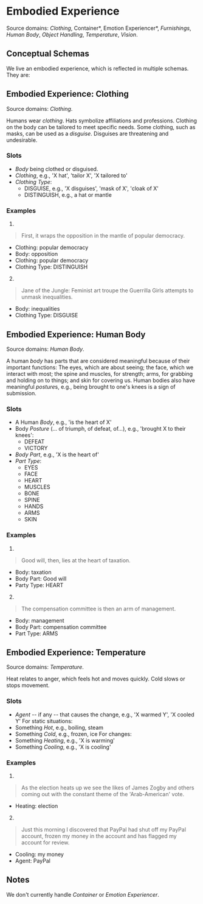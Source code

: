 # Embodied Experience

Source domains: *Clothing*, Container*, Emotion Experiencer*,
*Furnishings*, *Human Body*, *Object Handling*, *Temperature*, *Vision*.


## Conceptual Schemas

We live an embodied experience, which is reflected in multiple schemas.
They are:


## Embodied Experience: Clothing

Source domains: *Clothing*.

Humans wear *clothing*. Hats symbolize affiliations and professions.
Clothing on the body can be tailored to meet specific needs. Some
clothing, such as masks, can be used as a *disguise*. Disguises are
threatening and undesirable.

### Slots

- *Body* being clothed or disguised.
- *Clothing*, e.g., 'X hat', 'tailor X', 'X tailored to'
- *Clothing Type*:
  - DISGUISE, e.g., 'X disguises', 'mask of X', 'cloak of X'
  - DISTINGUISH, e.g., a hat or mantle

### Examples

1.
> First, it wraps the opposition in the mantle of popular democracy.
- Clothing: popular democracy
- Body: opposition
- Clothing: popular democracy
- Clothing Type: DISTINGUISH

2.
> Jane of the Jungle: Feminist art troupe the Guerrilla Girls attempts to
> unmask inequalities.
- Body: inequalities
- Clothing Type: DISGUISE


## Embodied Experience: Human Body

Source domains: *Human Body*.

A human *body* has parts that are considered meaningful because of their
important functions: The eyes, which are about seeing; the face, which we
interact with most; the spine and muscles, for strength; arms, for
grabbing and holding on to things; and skin for covering us. Human bodies
also have meaningful *posture*s, e.g., being brought to one's knees is a
sign of submission.

### Slots

- A Human *Body*, e.g., 'is the heart of X'
- Body *Posture* (... of triumph, of defeat, of...), e.g., 'brought X to
their knees':
  - DEFEAT
  - VICTORY
- *Body Part*, e.g., 'X is the heart of'
- *Part Type*:
  - EYES
  - FACE
  - HEART
  - MUSCLES
  - BONE
  - SPINE
  - HANDS
  - ARMS
  - SKIN

### Examples

1.
> Good will, then, lies at the heart of taxation.
- Body: taxation
- Body Part: Good will
- Party Type: HEART

2.
> The compensation committee is then an arm of management.
- Body: management
- Body Part: compensation committee
- Part Type: ARMS


## Embodied Experience: Temperature

Source domains: *Temperature*.

Heat relates to anger, which feels hot and moves quickly. Cold slows or
stops movement.

### Slots

- *Agent* -- if any -- that causes the change, e.g., 'X warmed Y',
  'X cooled Y'
For static situations:
- Something *Hot*, e.g., boiling, steam
- Something *Cold*, e.g., frozen, ice
For changes:
- Something *Heating*, e.g., 'X is warming'
- Something *Cooling*, e.g., 'X is cooling'


### Examples

1.
> As the election heats up we see the likes of James Zogby and others
> coming out with the constant theme of the 'Arab-American' vote.
- Heating: election

2.
> Just this morning I discovered that PayPal had shut off my PayPal
> account, frozen my money in the account and has flagged my account for
> review.
- Cooling: my money
- Agent: PayPal


## Notes

We don't currently handle *Container* or *Emotion Experiencer*.
